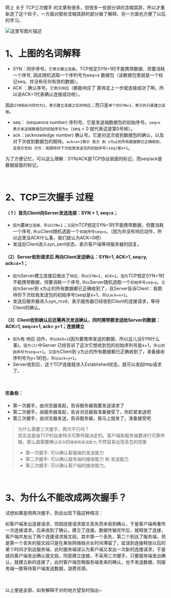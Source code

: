 网上 关于 TCP三次握手 的文章有很多，但很多一些部分讲的含糊其辞，所以才重新造了这个轮子，一方面对那些含糊其辞的部分做了解释，另一方面也方便了以后的学习。


![这里写图片描述](https://img-blog.csdn.net/2018081922343148)


# 1、上图的名词解释
 - SYN：同步序号。`它表示建立连接`。TCP规定SYN=1时不能携带数据，但要消耗一个序号, 因此随机选取一个序列号为seq=x 数据包（该数据包里就是一个标记seq，并没有任何有效的数据）。
 - ACK ：确认序号。`它表示响应`（都能响应了 那肯定上一步就连接成功了啊，所以说ACK=1代表确认连接成功啦）。 

因此`SYN和ACK同时为1，表示建立连接之后的响应`；而只是`单个的SYN=1，表示的只是建立连接`。

 - seq： (sequence number) 序列号。它是发送端数据包的初始序号。`seq=x 表示发送端数据包的初始序号为x`（seq = 0 就代表这是第0号帧）。
 - ack：(acknowledge number) 确认号。它是对这次收到数据包的确认，以及对下次收到数据包的期待。`ack=x+1表示 我方 到 x为止的所有数据都已正确收到，且我方告知 对方：我期待你下次给我发送包的初始序号(seq)是x+1`。


为了方便记忆，可以这么理解：SYN/ACK是TCP协议层面的标记，而seq/ack是数据层面的标记。


<br>


# 2、TCP三次握手 过程

#### （ 1 ）首先Client向Server发送连接：SYN = 1, seq=x；

 - `因为`要`建立连接，所以SYN=1`；`又因为`TCP规定SYN=1时不能携带数据，但要消耗一个序号, `所以`Client随机选取一个`初始序号seq=x`。（因为并没有响应动作，所以这里没ACK什么事，我们就认为ACK=0吧）
 - 发送后Client进入syn_sent状态，表示客户端等待服务器的回复。

#### （2）Server收到请求后 再向Client发送确认：SYN=1, ACK=1, seq=y, ack=x+1；

 - `因为`Server建立连接后做出了`响应，所以SYN=1, ACK=1`。`因为`TCP规定SYN=1时不能携带数据，但要消耗一个序号, `所以`Server随机选取一个`初始序号seq=y`。`又因为`Server到 x为止的所有数据都已正确收到了，且Server告诉Client：我期待你下次给我发送包的初始序号(seq)是x+1，`所以ack=x+1`。
 - 发送后服务器进入syn_rcvd，表示服务器已经收到Client的连接请求，等待Client的确认。

#### （3）Client收到确认后还需再次发送确认，同时携带要发送给Server的数据：ACK=1, seq=x+1, ack= y+1；连接建立

 - `因为`有 响应 动作，`所以ACK=1`(因为要携带发送的数据，所以这儿没SYN什么事)。`因为(2)`中Server 已经告诉了这次它想收到包的初始序列号是x+1，`所以初始序号为seq=x+1`。`又因为`Client到 y为止的所有数据都已正确收到了，准备接收序列号为y+1的包，`所以ack=y+1`。
 - Server收到后，这个TCP连接就进入Established状态，就可以发起http请求了。

<br>

#### 形象些：

- 第一次握手，由浏览器发起，告诉服务器我要发送请求了
- 第二次握手，由服务器发起，告诉浏览器我准备接受了，你赶紧发送吧
- 第三次握手，由浏览器发送，告诉服务器，我马上就发了，准备接受吧

>为什么需要三次握手，两次不行吗？<br>
>其实这是由TCP的自身特点可靠传输决定的。客户端和服务端要进行可靠传输，那么就需要确认`双方`的`接收和发送能力`,不然容易出现丢包的现象
>- 第一次握手: 可以确认客服端的发送能力
>- 第二次握手: 可以确认服务端的接收能力 和 发送能力
>- 第三次握手: 可以确认客户端的接收能力。


<br>


# 3、为什么不能改成两次握手？

试想如果是用两次握手，则会出现下面这种情况：

如客户端发出连接请求，但因连接请求报文丢失而未收到确认，于是客户端再重传一次连接请求。后来收到了确认，建立了连接。数据传输完毕后，就释放了连接，客户端共发出了两个连接请求报文段，其中第一个丢失，第二个到达了服务端，但是第一个丢失的报文段只是在某些网络结点长时间滞留了，延误到连接释放以后的某个时间才到达服务端，此时服务端误认为客户端又发出一次新的连接请求，于是就向客户端发出确认报文段，同意建立连接，不采用三次握手，只要服务端发出确认，就建立新的连接了，此时客户端忽略服务端发来的确认，也不发送数据，则服务端一致等待客户端发送数据，浪费资源。




<br><br>
以上便是全部，如有解释不对的地方望及时指出~

